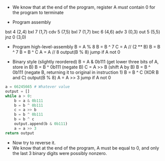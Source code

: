 * We know that at the end of the program, register A *must* contain 0 for the program to terminate

* Program assembly

bst 4 (2,4)
bxl 7 (1,7)
cdv 5 (7,5)
bxl 7 (1,7)
bxc 6 (4,6)
adv 3 (0,3)
out 5 (5,5)
jnz 0 (3,0)

* Program high-level-assembly
B = A % 8
B = B ^ 7
C = A // (2 ** B)
B = B ^ 7
B = B ^ C
A = A // 8
output(B % 8)
jump if A not 0

* Binary style (slightly reordered)
B = A & 0b111 (get lower three bits of A, store in B)
B = B ^ 0b111 (negate B)
C = A >> B (shift A by B)
B = B ^ 0b111 (negate B, returning it to original in instruction 1)
B = B ^ C (XOR B and C)
output(B % 8)
A = A >> 3
jump if A not 0

```python
a = 66245665 # Whatever value
output = []
while a > 0:
    b = a & 0b111
    b = b ^ 0b111
    c = a >> b
    b = b ^ 0b111
    b = b ^ c
    output.append(b & 0b111)
    a = a >> 3
return output
```
* Now try to reverse it.
* We know that at the end of the program, A must be equal to 0, and only the last 3 binary digits were possibly nonzero.

